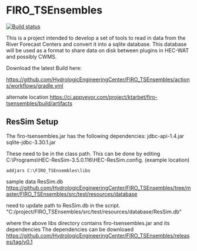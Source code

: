 # FIRO_TSEnsembles

[![Build status](https://ci.appveyor.com/api/projects/status/kbb4m4pn5pe7bo37?svg=true)](https://ci.appveyor.com/project/ktarbet/firo-tsensembles)

This is a project intended to develop a set of tools to read in data from the River Forecast Centers and convert it into a sqlite database. This database will be used as a format to share data on disk between plugins in HEC-WAT and possibly CWMS.


Download the latest Build here: 

https://github.com/HydrologicEngineeringCenter/FIRO_TSEnsembles/actions/workflows/gradle.yml

alternate location
https://ci.appveyor.com/project/ktarbet/firo-tsensembles/build/artifacts


## ResSim Setup

The firo-tsensembles.jar has the following dependencies:
jdbc-api-1.4.jar
sqlite-jdbc-3.30.1.jar

These need to be in the class path.  This can be done by editing C:\Programs\HEC-ResSim-3.5.0.116\HEC-ResSim.config.
(example location)
```
addjars C:\FIRO_TSEnsembles\libs

```

sample data ResSim.db 
https://github.com/HydrologicEngineeringCenter/FIRO_TSEnsembles/tree/master/FIRO_TSEnsembles/src/test/resources/database


need to update path to ResSim.db in the script.
"C:/project/FIRO_TSEnsembles/src/test/resources/database/ResSim.db"

where the above libs directory contains firo-tsensembles.jar  and its dependencies
The dependencies can be downloaed 
https://github.com/HydrologicEngineeringCenter/FIRO_TSEnsembles/releases/tag/v0.1
